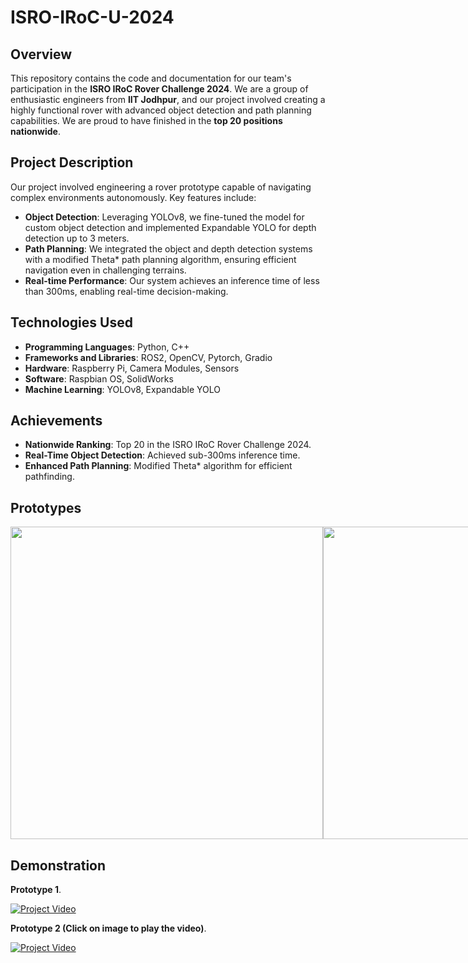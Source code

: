 # ISRO-IRoC-U-2024

## Overview

This repository contains the code and documentation for our team's participation in the **ISRO IRoC Rover Challenge 2024**. We are a group of enthusiastic engineers from **IIT Jodhpur**, and our project involved creating a highly functional rover with advanced object detection and path planning capabilities. We are proud to have finished in the **top 20 positions nationwide**.

## Project Description

Our project involved engineering a rover prototype capable of navigating complex environments autonomously. Key features include:

- **Object Detection**: Leveraging YOLOv8, we fine-tuned the model for custom object detection and implemented Expandable YOLO for depth detection up to 3 meters.
- **Path Planning**: We integrated the object and depth detection systems with a modified Theta* path planning algorithm, ensuring efficient navigation even in challenging terrains.
- **Real-time Performance**: Our system achieves an inference time of less than 300ms, enabling real-time decision-making.

## Technologies Used

- **Programming Languages**: Python, C++
- **Frameworks and Libraries**: ROS2, OpenCV, Pytorch, Gradio
- **Hardware**: Raspberry Pi, Camera Modules, Sensors
- **Software**: Raspbian OS, SolidWorks
- **Machine Learning**: YOLOv8, Expandable YOLO

## Achievements

- **Nationwide Ranking**: Top 20 in the ISRO IRoC Rover Challenge 2024.
- **Real-Time Object Detection**: Achieved sub-300ms inference time.
- **Enhanced Path Planning**: Modified Theta* algorithm for efficient pathfinding.

## Prototypes

<div style="display: flex; justify-content: space-around;">
  <img src="images/Prototype_1_2.jpg" width="500" />
  <img src="images/Prototype_2.jpg" width="500" />
</div>

## Demonstration

**Prototype 1**.
  
[![Project Video](https://img.youtube.com/vi/yZPEsoxM6oA/0.jpg)]([[https://www.youtube.com/watch?v=yZPEsoxM6oA](https://www.youtube.com/watch?v=yZPEsoxM6oA)])


**Prototype 2 (Click on image to play the video)**.
  
[![Project Video](images/Prototype_2.jpg)](https://drive.google.com/file/d/1SGig9JHE7UdSr4B0MpWxnoHgKGTtpPFD/view?usp=sharing) 

